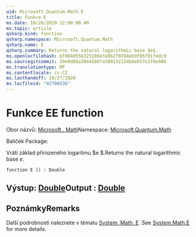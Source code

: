 ```yaml
---
uid: Microsoft.Quantum.Math.E
title: Funkce E
ms.date: 10/26/2020 12:00:00 AM
ms.topic: article
qsharp.kind: function
qsharp.namespace: Microsoft.Quantum.Math
qsharp.name: E
qsharp.summary: Returns the natural logarithmic base $e$.
ms.openlocfilehash: bf068d556325108e3a9b2f0784e69f05f01fedc9
ms.sourcegitcommit: 29e0d88a30e4166fa580132124b0eb57e1f0e986
ms.translationtype: MT
ms.contentlocale: cs-CZ
ms.lasthandoff: 10/27/2020
ms.locfileid: "92708536"
---
```

# <a name="e-function"></a><span data-ttu-id="cf1dc-102">Funkce E</span><span class="sxs-lookup"><span data-stu-id="cf1dc-102">E function</span></span>

<span data-ttu-id="cf1dc-103">Obor názvů: [Microsoft.. Math](xref:Microsoft.Quantum.Math)</span><span class="sxs-lookup"><span data-stu-id="cf1dc-103">Namespace: [Microsoft.Quantum.Math](xref:Microsoft.Quantum.Math)</span></span>

<span data-ttu-id="cf1dc-104">Balíček [](https://nuget.org/packages/)</span><span class="sxs-lookup"><span data-stu-id="cf1dc-104">Package: [](https://nuget.org/packages/)</span></span>


<span data-ttu-id="cf1dc-105">Vrátí základ přirozeného logaritmu $e $.</span><span class="sxs-lookup"><span data-stu-id="cf1dc-105">Returns the natural logarithmic base $e$.</span></span>

```qsharp
function E () : Double
```


## <a name="output--double"></a><span data-ttu-id="cf1dc-106">Výstup: [Double](xref:microsoft.quantum.lang-ref.double)</span><span class="sxs-lookup"><span data-stu-id="cf1dc-106">Output : [Double](xref:microsoft.quantum.lang-ref.double)</span></span>



## <a name="remarks"></a><span data-ttu-id="cf1dc-107">Poznámky</span><span class="sxs-lookup"><span data-stu-id="cf1dc-107">Remarks</span></span>

<span data-ttu-id="cf1dc-108">Další podrobnosti naleznete v tématu [System. Math. E](https://docs.microsoft.com/dotnet/api/system.math.e) .</span><span class="sxs-lookup"><span data-stu-id="cf1dc-108">See [System.Math.E](https://docs.microsoft.com/dotnet/api/system.math.e) for more details.</span></span>